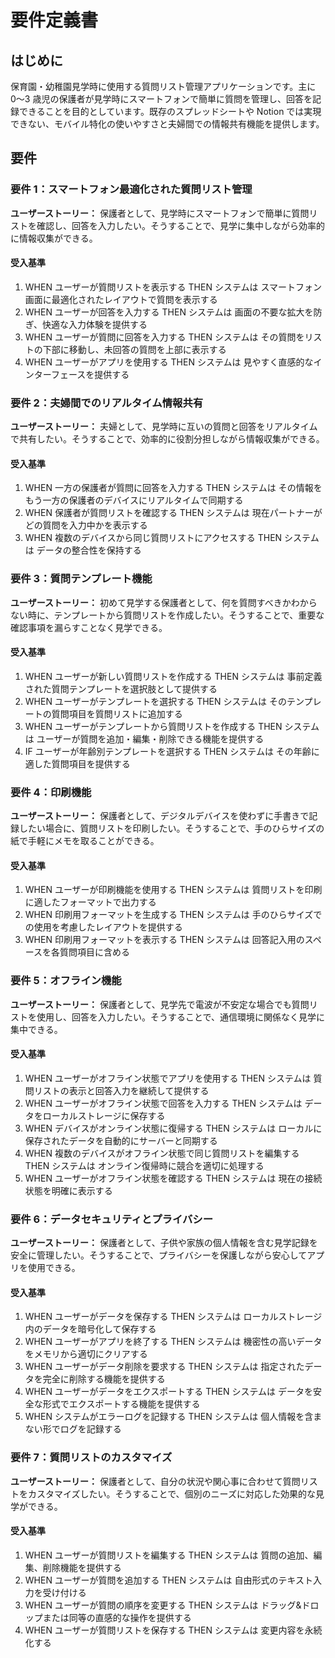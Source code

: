 # 要件定義書

## はじめに

保育園・幼稚園見学時に使用する質問リスト管理アプリケーションです。主に 0〜3 歳児の保護者が見学時にスマートフォンで簡単に質問を管理し、回答を記録できることを目的としています。既存のスプレッドシートや Notion では実現できない、モバイル特化の使いやすさと夫婦間での情報共有機能を提供します。

## 要件

### 要件 1：スマートフォン最適化された質問リスト管理

**ユーザーストーリー：** 保護者として、見学時にスマートフォンで簡単に質問リストを確認し、回答を入力したい。そうすることで、見学に集中しながら効率的に情報収集ができる。

#### 受入基準

1. WHEN ユーザーが質問リストを表示する THEN システムは スマートフォン画面に最適化されたレイアウトで質問を表示する
2. WHEN ユーザーが回答を入力する THEN システムは 画面の不要な拡大を防ぎ、快適な入力体験を提供する
3. WHEN ユーザーが質問に回答を入力する THEN システムは その質問をリストの下部に移動し、未回答の質問を上部に表示する
4. WHEN ユーザーがアプリを使用する THEN システムは 見やすく直感的なインターフェースを提供する

### 要件 2：夫婦間でのリアルタイム情報共有

**ユーザーストーリー：** 夫婦として、見学時に互いの質問と回答をリアルタイムで共有したい。そうすることで、効率的に役割分担しながら情報収集ができる。

#### 受入基準

1. WHEN 一方の保護者が質問に回答を入力する THEN システムは その情報をもう一方の保護者のデバイスにリアルタイムで同期する
2. WHEN 保護者が質問リストを確認する THEN システムは 現在パートナーがどの質問を入力中かを表示する
3. WHEN 複数のデバイスから同じ質問リストにアクセスする THEN システムは データの整合性を保持する

### 要件 3：質問テンプレート機能

**ユーザーストーリー：** 初めて見学する保護者として、何を質問すべきかわからない時に、テンプレートから質問リストを作成したい。そうすることで、重要な確認事項を漏らすことなく見学できる。

#### 受入基準

1. WHEN ユーザーが新しい質問リストを作成する THEN システムは 事前定義された質問テンプレートを選択肢として提供する
2. WHEN ユーザーがテンプレートを選択する THEN システムは そのテンプレートの質問項目を質問リストに追加する
3. WHEN ユーザーがテンプレートから質問リストを作成する THEN システムは ユーザーが質問を追加・編集・削除できる機能を提供する
4. IF ユーザーが年齢別テンプレートを選択する THEN システムは その年齢に適した質問項目を提供する

### 要件 4：印刷機能

**ユーザーストーリー：** 保護者として、デジタルデバイスを使わずに手書きで記録したい場合に、質問リストを印刷したい。そうすることで、手のひらサイズの紙で手軽にメモを取ることができる。

#### 受入基準

1. WHEN ユーザーが印刷機能を使用する THEN システムは 質問リストを印刷に適したフォーマットで出力する
2. WHEN 印刷用フォーマットを生成する THEN システムは 手のひらサイズでの使用を考慮したレイアウトを提供する
3. WHEN 印刷用フォーマットを表示する THEN システムは 回答記入用のスペースを各質問項目に含める

### 要件 5：オフライン機能

**ユーザーストーリー：** 保護者として、見学先で電波が不安定な場合でも質問リストを使用し、回答を入力したい。そうすることで、通信環境に関係なく見学に集中できる。

#### 受入基準

1. WHEN ユーザーがオフライン状態でアプリを使用する THEN システムは 質問リストの表示と回答入力を継続して提供する
2. WHEN ユーザーがオフライン状態で回答を入力する THEN システムは データをローカルストレージに保存する
3. WHEN デバイスがオンライン状態に復帰する THEN システムは ローカルに保存されたデータを自動的にサーバーと同期する
4. WHEN 複数のデバイスがオフライン状態で同じ質問リストを編集する THEN システムは オンライン復帰時に競合を適切に処理する
5. WHEN ユーザーがオフライン状態を確認する THEN システムは 現在の接続状態を明確に表示する

### 要件 6：データセキュリティとプライバシー

**ユーザーストーリー：** 保護者として、子供や家族の個人情報を含む見学記録を安全に管理したい。そうすることで、プライバシーを保護しながら安心してアプリを使用できる。

#### 受入基準

1. WHEN ユーザーがデータを保存する THEN システムは ローカルストレージ内のデータを暗号化して保存する
2. WHEN ユーザーがアプリを終了する THEN システムは 機密性の高いデータをメモリから適切にクリアする
3. WHEN ユーザーがデータ削除を要求する THEN システムは 指定されたデータを完全に削除する機能を提供する
4. WHEN ユーザーがデータをエクスポートする THEN システムは データを安全な形式でエクスポートする機能を提供する
5. WHEN システムがエラーログを記録する THEN システムは 個人情報を含まない形でログを記録する

### 要件 7：質問リストのカスタマイズ

**ユーザーストーリー：** 保護者として、自分の状況や関心事に合わせて質問リストをカスタマイズしたい。そうすることで、個別のニーズに対応した効果的な見学ができる。

#### 受入基準

1. WHEN ユーザーが質問リストを編集する THEN システムは 質問の追加、編集、削除機能を提供する
2. WHEN ユーザーが質問を追加する THEN システムは 自由形式のテキスト入力を受け付ける
3. WHEN ユーザーが質問の順序を変更する THEN システムは ドラッグ&ドロップまたは同等の直感的な操作を提供する
4. WHEN ユーザーが質問リストを保存する THEN システムは 変更内容を永続化する
